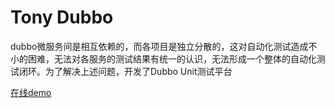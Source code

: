 # Tony Dubbo

dubbo微服务间是相互依赖的，而各项目是独立分散的，这对自动化测试造成不小的困难，无法对各服务的测试结果有统一的认识，无法形成一个整体的自动化测试闭环。为了解决上述问题，开发了Dubbo Unit测试平台

[在线demo](http://dubbo.dengzhi.vip/view/dubbo/providerList)
